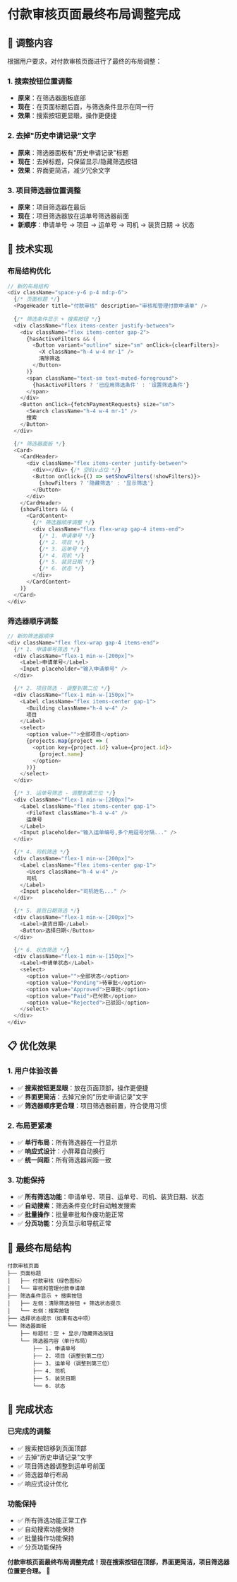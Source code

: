 # 付款审核页面最终布局调整完成

## 🎯 **调整内容**

根据用户要求，对付款审核页面进行了最终的布局调整：

### **1. 搜索按钮位置调整**
- **原来**：在筛选器面板底部
- **现在**：在页面标题后面，与筛选条件显示在同一行
- **效果**：搜索按钮更显眼，操作更便捷

### **2. 去掉"历史申请记录"文字**
- **原来**：筛选器面板有"历史申请记录"标题
- **现在**：去掉标题，只保留显示/隐藏筛选按钮
- **效果**：界面更简洁，减少冗余文字

### **3. 项目筛选器位置调整**
- **原来**：项目筛选器在最后
- **现在**：项目筛选器放在运单号筛选器前面
- **新顺序**：申请单号 → 项目 → 运单号 → 司机 → 装货日期 → 状态

## 🔧 **技术实现**

### **布局结构优化**
```typescript
// 新的布局结构
<div className="space-y-6 p-4 md:p-6">
  {/* 页面标题 */}
  <PageHeader title="付款审核" description="审核和管理付款申请单" />
  
  {/* 筛选条件显示 + 搜索按钮 */}
  <div className="flex items-center justify-between">
    <div className="flex items-center gap-2">
      {hasActiveFilters && (
        <Button variant="outline" size="sm" onClick={clearFilters}>
          <X className="h-4 w-4 mr-1" />
          清除筛选
        </Button>
      )}
      <span className="text-sm text-muted-foreground">
        {hasActiveFilters ? '已应用筛选条件' : '设置筛选条件'}
      </span>
    </div>
    <Button onClick={fetchPaymentRequests} size="sm">
      <Search className="h-4 w-4 mr-1" />
      搜索
    </Button>
  </div>

  {/* 筛选器面板 */}
  <Card>
    <CardHeader>
      <div className="flex items-center justify-between">
        <div></div> {/* 空div占位 */}
        <Button onClick={() => setShowFilters(!showFilters)}>
          {showFilters ? '隐藏筛选' : '显示筛选'}
        </Button>
      </div>
    </CardHeader>
    {showFilters && (
      <CardContent>
        {/* 筛选器顺序调整 */}
        <div className="flex flex-wrap gap-4 items-end">
          {/* 1. 申请单号 */}
          {/* 2. 项目 */}
          {/* 3. 运单号 */}
          {/* 4. 司机 */}
          {/* 5. 装货日期 */}
          {/* 6. 状态 */}
        </div>
      </CardContent>
    )}
  </Card>
</div>
```

### **筛选器顺序调整**
```typescript
// 新的筛选器顺序
<div className="flex flex-wrap gap-4 items-end">
  {/* 1. 申请单号筛选 */}
  <div className="flex-1 min-w-[200px]">
    <Label>申请单号</Label>
    <Input placeholder="输入申请单号" />
  </div>

  {/* 2. 项目筛选 - 调整到第二位 */}
  <div className="flex-1 min-w-[150px]">
    <Label className="flex items-center gap-1">
      <Building className="h-4 w-4" />
      项目
    </Label>
    <select>
      <option value="">全部项目</option>
      {projects.map(project => (
        <option key={project.id} value={project.id}>
          {project.name}
        </option>
      ))}
    </select>
  </div>

  {/* 3. 运单号筛选 - 调整到第三位 */}
  <div className="flex-1 min-w-[200px]">
    <Label className="flex items-center gap-1">
      <FileText className="h-4 w-4" />
      运单号
    </Label>
    <Input placeholder="输入运单编号,多个用逗号分隔..." />
  </div>

  {/* 4. 司机筛选 */}
  <div className="flex-1 min-w-[200px]">
    <Label className="flex items-center gap-1">
      <Users className="h-4 w-4" />
      司机
    </Label>
    <Input placeholder="司机姓名..." />
  </div>

  {/* 5. 装货日期筛选 */}
  <div className="flex-1 min-w-[200px]">
    <Label>装货日期</Label>
    <Button>选择日期</Button>
  </div>

  {/* 6. 状态筛选 */}
  <div className="flex-1 min-w-[150px]">
    <Label>申请单状态</Label>
    <select>
      <option value="">全部状态</option>
      <option value="Pending">待审批</option>
      <option value="Approved">已审批</option>
      <option value="Paid">已付款</option>
      <option value="Rejected">已驳回</option>
    </select>
  </div>
</div>
```

## 📋 **优化效果**

### **1. 用户体验改善**
- ✅ **搜索按钮更显眼**：放在页面顶部，操作更便捷
- ✅ **界面更简洁**：去掉冗余的"历史申请记录"文字
- ✅ **筛选器顺序更合理**：项目筛选器前置，符合使用习惯

### **2. 布局更紧凑**
- ✅ **单行布局**：所有筛选器在一行显示
- ✅ **响应式设计**：小屏幕自动换行
- ✅ **统一间距**：所有筛选器间距一致

### **3. 功能保持**
- ✅ **所有筛选功能**：申请单号、项目、运单号、司机、装货日期、状态
- ✅ **自动搜索**：筛选条件变化时自动触发搜索
- ✅ **批量操作**：批量审批和作废功能正常
- ✅ **分页功能**：分页显示和导航正常

## 🎨 **最终布局结构**

```
付款审核页面
├── 页面标题
│   ├── 付款审核（绿色图标）
│   └── 审核和管理付款申请单
├── 筛选条件显示 + 搜索按钮
│   ├── 左侧：清除筛选按钮 + 筛选状态提示
│   └── 右侧：搜索按钮
├── 选择状态提示（如果有选中项）
└── 筛选器面板
    ├── 标题栏：空 + 显示/隐藏筛选按钮
    └── 筛选器内容（单行布局）
        ├── 1. 申请单号
        ├── 2. 项目（调整到第二位）
        ├── 3. 运单号（调整到第三位）
        ├── 4. 司机
        ├── 5. 装货日期
        └── 6. 状态
```

## 🚀 **完成状态**

### **已完成的调整**
- ✅ 搜索按钮移到页面顶部
- ✅ 去掉"历史申请记录"文字
- ✅ 项目筛选器调整到运单号前面
- ✅ 筛选器单行布局
- ✅ 响应式设计优化

### **功能保持**
- ✅ 所有筛选功能正常工作
- ✅ 自动搜索功能保持
- ✅ 批量操作功能保持
- ✅ 分页功能保持

**付款审核页面最终布局调整完成！现在搜索按钮在顶部，界面更简洁，项目筛选器位置更合理。** 🎉

